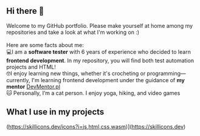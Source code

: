 ## Hi there 👋
Welcome to my GitHub portfolio. Please make yourself at home among my repositories and take a look at what I'm working on :)
<br>
<br>Here are some facts about me:
<br>💻I am a <b>software tester</b> with 6 years of experience who decided to learn <b>frontend development</b>. In my repository, you will find both test automation projects and HTML!
<br>🤓I enjoy learning new things, whether it's crocheting or programming—currently, I'm learning frontend development under the guidance of <b>my mentor</b> [DevMentor.pl](https://www.linkedin.com/school/devmentor-pl/posts/?feedView=all)
<br>🐱 Personally, I’m a cat person. I enjoy yoga, hiking, and video games 

## What I use in my projects
(https://skillicons.dev/icons?i=js,html,css,wasm)](https://skillicons.dev)

<!--
**dagmara-opalka/dagmara-opalka** is a ✨ _special_ ✨ repository because its `README.md` (this file) appears on your GitHub profile.

Here are some ideas to get you started:

- 🔭 I’m currently working on ...
- 🌱 I’m currently learning ...
- 👯 I’m looking to collaborate on ...
- 🤔 I’m looking for help with ...
- 💬 Ask me about ...
- 📫 How to reach me: ...
- 😄 Pronouns: ...
- ⚡ Fun fact: ...
-->
